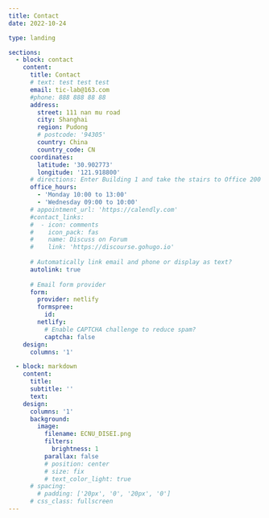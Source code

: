 ```yaml
---
title: Contact
date: 2022-10-24

type: landing

sections:
  - block: contact
    content:
      title: Contact
      # text: test test test
      email: tic-lab@163.com
      #phone: 888 888 88 88
      address:
        street: 111 nan mu road
        city: Shanghai
        region: Pudong
        # postcode: '94305'
        country: China
        country_code: CN
      coordinates:
        latitude: '30.902773'
        longitude: '121.918800'
      # directions: Enter Building 1 and take the stairs to Office 200 on Floor 2
      office_hours:
        - 'Monday 10:00 to 13:00'
        - 'Wednesday 09:00 to 10:00'
      # appointment_url: 'https://calendly.com'
      #contact_links:
      #  - icon: comments
      #    icon_pack: fas
      #    name: Discuss on Forum
      #    link: 'https://discourse.gohugo.io'
  
      # Automatically link email and phone or display as text?
      autolink: true
  
      # Email form provider
      form:
        provider: netlify
        formspree:
          id:
        netlify:
          # Enable CAPTCHA challenge to reduce spam?
          captcha: false
    design:
      columns: '1'

  - block: markdown
    content:
      title:
      subtitle: ''
      text:
    design:
      columns: '1'
      background:
        image: 
          filename: ECNU_DISEI.png
          filters:
            brightness: 1
          parallax: false
          # position: center
          # size: fix
          # text_color_light: true
      # spacing:
        # padding: ['20px', '0', '20px', '0']
      # css_class: fullscreen
---
```

